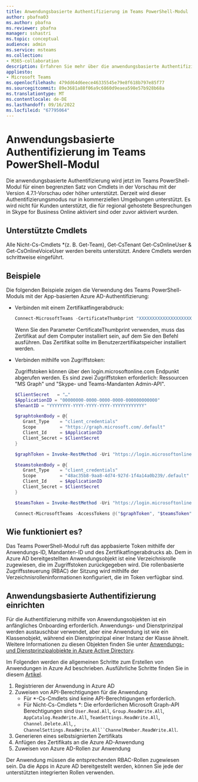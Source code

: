 ```yaml
---
title: Anwendungsbasierte Authentifizierung im Teams PowerShell-Modul
author: pbafna03
ms.author: pbafna
ms.reviewer: pbafna
manager: sshastri
ms.topic: conceptual
audience: admin
ms.service: msteams
ms.collection:
- M365-collaboration
description: Erfahren Sie mehr über die anwendungsbasierte Authentifizierung im Teams PowerShell-Modul, das für die Verwaltung von Microsoft Teams verwendet wird.
appliesto:
- Microsoft Teams
ms.openlocfilehash: 479dd64d6eece46335545e79e8f618b797e85f77
ms.sourcegitcommit: 89e3681a88f06a9c6860d9eaea598e57b928b68a
ms.translationtype: MT
ms.contentlocale: de-DE
ms.lasthandoff: 09/16/2022
ms.locfileid: "67795064"
---
```

# <a name="application-based-authentication-in-teams-powershell-module"></a>Anwendungsbasierte Authentifizierung im Teams PowerShell-Modul

Die anwendungsbasierte Authentifizierung wird jetzt im Teams PowerShell-Modul für einen begrenzten Satz von Cmdlets in der Vorschau mit der Version 4.7.1-Vorschau oder höher unterstützt. Derzeit wird dieser Authentifizierungsmodus nur in kommerziellen Umgebungen unterstützt. Es wird nicht für Kunden unterstützt, die für regional gehostete Besprechungen in Skype for Business Online aktiviert sind oder zuvor aktiviert wurden.


## <a name="cmdlets-supported"></a>Unterstützte Cmdlets

Alle Nicht-Cs-Cmdlets \*(z. B. Get-Team), Get-CsTenant Get-CsOnlineUser & Get-CsOnlineVoiceUser werden bereits unterstützt. Andere Cmdlets werden schrittweise eingeführt. 


## <a name="examples"></a>Beispiele

Die folgenden Beispiele zeigen die Verwendung des Teams PowerShell-Moduls mit der App-basierten Azure AD-Authentifizierung: 

- Verbinden mit einem Zertifikatfingerabdruck:

  ```powershell
  Connect-MicrosoftTeams -CertificateThumbprint "XXXXXXXXXXXXXXXXXXXXXXXXXXXXXXXXXXXXXXXX" -ApplicationId "00000000-0000-0000-0000-000000000000" -TenantId "YYYYYYYY-YYYY-YYYY-YYYY-YYYYYYYYYYYY"
  ```
  Wenn Sie den Parameter CertificateThumbprint verwenden, muss das Zertifikat auf dem Computer installiert sein, auf dem Sie den Befehl ausführen. Das Zertifikat sollte im Benutzerzertifikatspeicher installiert werden.
  
- Verbinden mithilfe von Zugriffstoken:
  
  Zugriffstoken können über den login.microsoftonline.com Endpunkt abgerufen werden. Es sind zwei Zugriffstoken erforderlich: Ressourcen "MS Graph" und "Skype- und Teams-Mandanten Admin-API".

  ```powershell
  $ClientSecret   = "…"
  $ApplicationID = "00000000-0000-0000-0000-000000000000"
  $TenantID = "YYYYYYYY-YYYY-YYYY-YYYY-YYYYYYYYYYYY"

  $graphtokenBody = @{   
     Grant_Type    = "client_credentials"   
     Scope         = "https://graph.microsoft.com/.default"   
     Client_Id     = $ApplicationID   
     Client_Secret = $ClientSecret   
  }  

  $graphToken = Invoke-RestMethod -Uri "https://login.microsoftonline.com/$TenantID/oauth2/v2.0/token" -Method POST -Body $graphtokenBody | Select-Object -ExpandProperty Access_Token 

  $teamstokenBody = @{   
     Grant_Type    = "client_credentials"   
     Scope         = "48ac35b8-9aa8-4d74-927d-1f4a14a0b239/.default"   
     Client_Id     = $ApplicationID   
     Client_Secret = $ClientSecret 
  } 

  $teamsToken = Invoke-RestMethod -Uri "https://login.microsoftonline.com/$TenantID/oauth2/v2.0/token" -Method POST -Body $teamstokenBody | Select-Object -ExpandProperty Access_Token 

  Connect-MicrosoftTeams -AccessTokens @("$graphToken", "$teamsToken")
  ```
  
## <a name="how-does-it-work"></a>Wie funktioniert es?

Das Teams PowerShell-Modul ruft das appbasierte Token mithilfe der Anwendungs-ID, Mandanten-ID und des Zertifikatfingerabdrucks ab. Dem in Azure AD bereitgestellten Anwendungsobjekt ist eine Verzeichnisrolle zugewiesen, die im Zugriffstoken zurückgegeben wird. Die rollenbasierte Zugriffssteuerung (RBAC) der Sitzung wird mithilfe der Verzeichnisrolleninformationen konfiguriert, die im Token verfügbar sind.


## <a name="setup-application-based-authentication"></a>Anwendungsbasierte Authentifizierung einrichten

Für die Authentifizierung mithilfe von Anwendungsobjekten ist ein anfängliches Onboarding erforderlich. Anwendungs- und Dienstprinzipal werden austauschbar verwendet, aber eine Anwendung ist wie ein Klassenobjekt, während ein Dienstprinzipal einer Instanz der Klasse ähnelt. Weitere Informationen zu diesen Objekten finden Sie unter [Anwendungs- und Dienstprinzipalobjekte in Azure Active Directory](/azure/active-directory/develop/app-objects-and-service-principals).

Im Folgenden werden die allgemeinen Schritte zum Erstellen von Anwendungen in Azure Ad beschrieben. Ausführliche Schritte finden Sie in diesem [Artikel](/azure/active-directory/develop/howto-create-service-principal-portal).

1. Registrieren der Anwendung in Azure AD
2. Zuweisen von API-Berechtigungen für die Anwendung
   - Für \*-Cs-Cmdlets sind keine API-Berechtigungen erforderlich.
   - Für Nicht-Cs-Cmdlets \*: Die erforderlichen Microsoft Graph-API Berechtigungen sind `User.Read.All`, `Group.ReadWrite.All`, `AppCatalog.ReadWrite.All`, `TeamSettings.ReadWrite.All`, `Channel.Delete.All`, , `ChannelSettings.ReadWrite.All``ChannelMember.ReadWrite.All`.  
3. Generieren eines selbstsignierten Zertifikats
4. Anfügen des Zertifikats an die Azure AD-Anwendung
5. Zuweisen von Azure AD-Rollen zur Anwendung

Der Anwendung müssen die entsprechenden RBAC-Rollen zugewiesen sein. Da die Apps in Azure AD bereitgestellt werden, können Sie jede der unterstützten integrierten Rollen verwenden.
 
